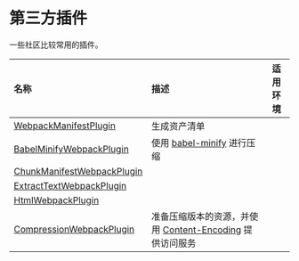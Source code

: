 # 第三方插件

一些社区比较常用的插件。

| 名称 | 描述 | 适用环境 |
| :--- | :--- | :---: |
| [WebpackManifestPlugin](/Plugins/third-party/WebpackManifestPlugin.md) | 生成资产清单 |  |
| [BabelMinifyWebpackPlugin](/Plugins/third-party/BabelMinifyWebpackPlugin.md) | 使用 [babel-minify](https://github.com/babel/minify) 进行压缩 |  |
| [ChunkManifestWebpackPlugin](/Plugins/third-party/ChunkManifestWebpackPlugin.md) |  |  |
| [ExtractTextWebpackPlugin](/Plugins/third-party/ExtractTextWebpackPlugin.md) |  |  |
| [HtmlWebpackPlugin](/Plugins/third-party/HtmlWebpackPlugin.md) |  |  |
| [CompressionWebpackPlugin](/Plugins/third-party/CompressionWebpackPlugin.md) | 准备压缩版本的资源，并使用 [Content-Encoding](https://developer.mozilla.org/zh-CN/docs/Web/HTTP/Headers/Content-Encoding) 提供访问服务 |  |



